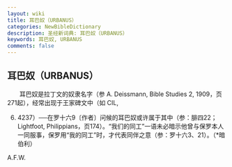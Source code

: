 ```yaml
---
layout: wiki
title: 耳巴奴（URBANUS）
categories: NewBibleDictionary
description: 圣经新词典: 耳巴奴（URBANUS）
keywords: 耳巴奴, URBANUS
comments: false
---
```


## 耳巴奴（URBANUS）

　　耳巴奴是拉丁文的奴隶名字（参 A. Deissmann, Bible Studies 2, 1909，页271起），经常出现于王家碑文中（如 CIL,

6. 4237）──在罗十六9〔作者〕问候的耳巴奴或许属于其中（参：腓四22； Lightfoot, Philippians，页174）。“我们的同工”一语未必暗示他曾与保罗本人一同服事，保罗用“我的同工”时，才代表同伴之意（参：罗十六3、21）。（*暗伯利）

A.F.W.








